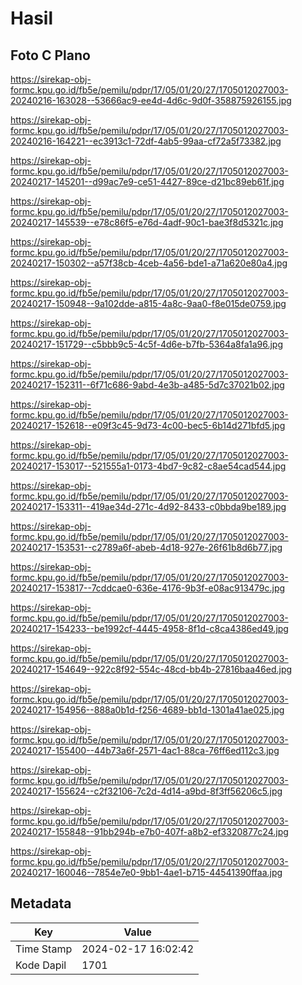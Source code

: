 # Hasil

## Foto C Plano

https://sirekap-obj-formc.kpu.go.id/fb5e/pemilu/pdpr/17/05/01/20/27/1705012027003-20240216-163028--53666ac9-ee4d-4d6c-9d0f-358875926155.jpg

https://sirekap-obj-formc.kpu.go.id/fb5e/pemilu/pdpr/17/05/01/20/27/1705012027003-20240216-164221--ec3913c1-72df-4ab5-99aa-cf72a5f73382.jpg

https://sirekap-obj-formc.kpu.go.id/fb5e/pemilu/pdpr/17/05/01/20/27/1705012027003-20240217-145201--d99ac7e9-ce51-4427-89ce-d21bc89eb61f.jpg

https://sirekap-obj-formc.kpu.go.id/fb5e/pemilu/pdpr/17/05/01/20/27/1705012027003-20240217-145539--e78c86f5-e76d-4adf-90c1-bae3f8d5321c.jpg

https://sirekap-obj-formc.kpu.go.id/fb5e/pemilu/pdpr/17/05/01/20/27/1705012027003-20240217-150302--a57f38cb-4ceb-4a56-bde1-a71a620e80a4.jpg

https://sirekap-obj-formc.kpu.go.id/fb5e/pemilu/pdpr/17/05/01/20/27/1705012027003-20240217-150948--9a102dde-a815-4a8c-9aa0-f8e015de0759.jpg

https://sirekap-obj-formc.kpu.go.id/fb5e/pemilu/pdpr/17/05/01/20/27/1705012027003-20240217-151729--c5bbb9c5-4c5f-4d6e-b7fb-5364a8fa1a96.jpg

https://sirekap-obj-formc.kpu.go.id/fb5e/pemilu/pdpr/17/05/01/20/27/1705012027003-20240217-152311--6f71c686-9abd-4e3b-a485-5d7c37021b02.jpg

https://sirekap-obj-formc.kpu.go.id/fb5e/pemilu/pdpr/17/05/01/20/27/1705012027003-20240217-152618--e09f3c45-9d73-4c00-bec5-6b14d271bfd5.jpg

https://sirekap-obj-formc.kpu.go.id/fb5e/pemilu/pdpr/17/05/01/20/27/1705012027003-20240217-153017--521555a1-0173-4bd7-9c82-c8ae54cad544.jpg

https://sirekap-obj-formc.kpu.go.id/fb5e/pemilu/pdpr/17/05/01/20/27/1705012027003-20240217-153311--419ae34d-271c-4d92-8433-c0bbda9be189.jpg

https://sirekap-obj-formc.kpu.go.id/fb5e/pemilu/pdpr/17/05/01/20/27/1705012027003-20240217-153531--c2789a6f-abeb-4d18-927e-26f61b8d6b77.jpg

https://sirekap-obj-formc.kpu.go.id/fb5e/pemilu/pdpr/17/05/01/20/27/1705012027003-20240217-153817--7cddcae0-636e-4176-9b3f-e08ac913479c.jpg

https://sirekap-obj-formc.kpu.go.id/fb5e/pemilu/pdpr/17/05/01/20/27/1705012027003-20240217-154233--be1992cf-4445-4958-8f1d-c8ca4386ed49.jpg

https://sirekap-obj-formc.kpu.go.id/fb5e/pemilu/pdpr/17/05/01/20/27/1705012027003-20240217-154649--922c8f92-554c-48cd-bb4b-27816baa46ed.jpg

https://sirekap-obj-formc.kpu.go.id/fb5e/pemilu/pdpr/17/05/01/20/27/1705012027003-20240217-154956--888a0b1d-f256-4689-bb1d-1301a41ae025.jpg

https://sirekap-obj-formc.kpu.go.id/fb5e/pemilu/pdpr/17/05/01/20/27/1705012027003-20240217-155400--44b73a6f-2571-4ac1-88ca-76ff6ed112c3.jpg

https://sirekap-obj-formc.kpu.go.id/fb5e/pemilu/pdpr/17/05/01/20/27/1705012027003-20240217-155624--c2f32106-7c2d-4d14-a9bd-8f3ff56206c5.jpg

https://sirekap-obj-formc.kpu.go.id/fb5e/pemilu/pdpr/17/05/01/20/27/1705012027003-20240217-155848--91bb294b-e7b0-407f-a8b2-ef3320877c24.jpg

https://sirekap-obj-formc.kpu.go.id/fb5e/pemilu/pdpr/17/05/01/20/27/1705012027003-20240217-160046--7854e7e0-9bb1-4ae1-b715-44541390ffaa.jpg


## Metadata

| Key        | Value               |
| ---------- | ------------------- |
| Time Stamp | 2024-02-17 16:02:42 |
| Kode Dapil | 1701                |



